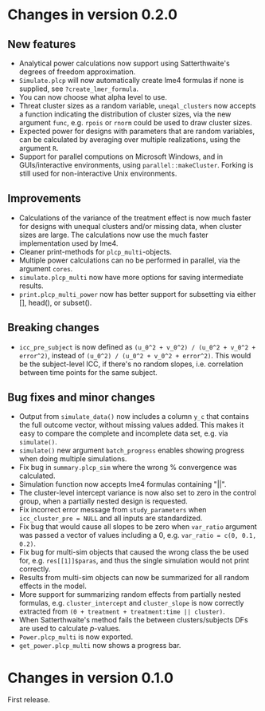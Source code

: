 # Changes in version 0.2.0
## New features
* Analytical power calculations now support using Satterthwaite's degrees of
  freedom approximation.
* `Simulate.plcp` will now automatically create lme4 formulas if none is
  supplied, see `?create_lmer_formula`.
* You can now choose what alpha level to use.
* Threat cluster sizes as a random variable, `uneqal_clusters` now accepts
  a function indicating the distribution of cluster sizes, via the new argument
  `func`, e.g. `rpois` or `rnorm` could be used to draw cluster sizes.
* Expected power for designs with parameters that are random variables,
  can be calculated by averaging over multiple realizations, using the
  argument `R`.
* Support for parallel computions on Microsoft Windows, and in GUIs/interactive
  environments, using `parallel::makeCluster`. Forking is still used for
  non-interactive Unix environments.
  
## Improvements
* Calculations of the variance of the treatment effect is now much faster for
  designs with unequal clusters and/or missing data, when cluster sizes are
  large. The calculations now use the much faster implementation used by lme4.
* Cleaner print-methods for `plcp_multi`-objects.
* Multiple power calculations can no be performed in parallel, via the
  argument `cores`.
* `simulate.plcp_multi` now have more options for saving intermediate results.
* `print.plcp_multi_power` now has better support for subsetting via either [], 
head(), or subset().

## Breaking changes
* `icc_pre_subject` is now defined as `(u_0^2 + v_0^2) / (u_0^2 + v_0^2 + error^2)`,
instead of `(u_0^2) / (u_0^2 + v_0^2 + error^2)`. This would be the subject-level ICC, 
if there's no random slopes, i.e. correlation between time points for the same subject.


## Bug fixes and minor changes
* Output from `simulate_data()` now includes a column `y_c` that contains the full outcome vector,
without missing values added. This makes it easy to compare the complete and incomplete
data set, e.g. via `simulate()`.
* `simulate()` new argument `batch_progress` enables showing progress when doing
  multiple simulations.
* Fix bug in `summary.plcp_sim` where the wrong % convergence was calculated.
* Simulation function now accepts lme4 formulas containing "||".
* The cluster-level intercept variance is now also set to zero in the control
  group, when a partially nested design is requested.
* Fix incorrect error message from `study_parameters` when
  `icc_cluster_pre = NULL` and all inputs are standardized.
* Fix bug that would cause all slopes to be zero when `var_ratio` argument was
  passed a vector of values including a 0, e.g. `var_ratio = c(0, 0.1, 0.2)`.
* Fix bug for multi-sim objects that caused the wrong class the be used for,
  e.g. `res[[1]]$paras`, and thus the single simulation would not print
  correctly.
* Results from multi-sim objects can now be summarized for all random effects
  in the model.
* More support for summarizing random effects from partially nested formulas,
  e.g. `cluster_intercept` and `cluster_slope` is now correctly extracted from
  `(0 + treatment + treatment:time || cluster)`.
* When Satterthwaite's method fails the between clusters/subjects DFs
  are used to calculate *p*-values.
* `Power.plcp_multi` is now exported.
* `get_power.plcp_multi` now shows a progress bar.

# Changes in version 0.1.0
First release.
